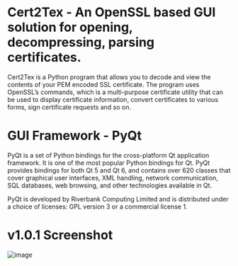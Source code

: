 # Cert2Tex - An OpenSSL based GUI solution for opening, decompressing, parsing certificates.

Cert2Tex is a Python program that allows you to decode and view the contents of your PEM encoded SSL certificate. The program uses OpenSSL’s commands, which is a multi-purpose certificate utility that can be used to display certificate information, convert certificates to various forms, sign certificate requests and so on.

# GUI Framework - PyQt

PyQt is a set of Python bindings for the cross-platform Qt application framework. It is one of the most popular Python bindings for Qt. PyQt provides bindings for both Qt 5 and Qt 6, and contains over 620 classes that cover graphical user interfaces, XML handling, network communication, SQL databases, web browsing, and other technologies available in Qt.

PyQt is developed by Riverbank Computing Limited and is distributed under a choice of licenses: GPL version 3 or a commercial license 1.

# v1.0.1 Screenshot
![image](https://github.com/mcagriaksoy/cert_file_opener/assets/20202577/df465890-50b1-4018-af4c-4e04d15614f3)




